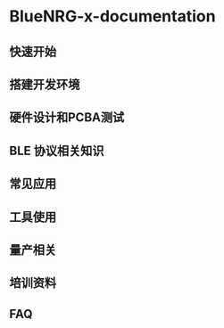 # BlueNRG-x-documentation





## 快速开始



## 搭建开发环境



## 硬件设计和PCBA测试



## BLE 协议相关知识



## 常见应用



## 工具使用



## 量产相关



## 培训资料



## FAQ



